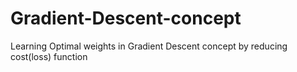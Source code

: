 # Gradient-Descent-concept
Learning Optimal weights in Gradient Descent concept by reducing cost(loss) function
